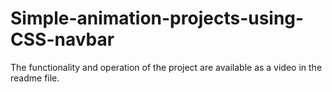 # Simple-animation-projects-using-CSS-navbar
The functionality and operation of the project are available as a video in the readme file.
